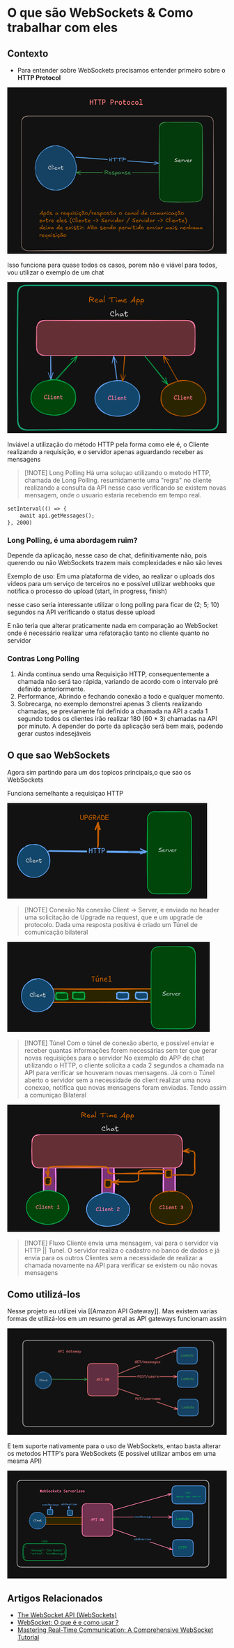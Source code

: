 # O que são WebSockets & Como trabalhar com eles

## Contexto

- Para entender sobre WebSockets precisamos entender primeiro sobre o **HTTP Protocol**

![HTTP Protocol](images/HTTP-Protocol.png)

Isso funciona para quase todos os casos, porem não e viável para todos, vou utilizar o exemplo de um chat

![Real Time Chat HTTP](images/Reat-timeChat-HTTP.png)

Inviável a utilização do método HTTP pela forma como ele é, o Cliente realizando a requisição, e o servidor apenas aguardando receber as mensagens 

> [!NOTE] Long Polling
> Há uma soluçao utilizando o metodo HTTP, chamada de Long Polling. 
resumidamente uma "regra" no cliente realizando a consulta da API
nesse caso verificando se existem novas mensagem, onde o usuario estaria 
recebendo em tempo real. 

```
setInterval(() => {
    await api.getMessages();
}, 2000)
```

### Long Polling, é uma abordagem ruim?

Depende da aplicação, nesse caso de chat, definitivamente não, pois querendo ou não WebSockets trazem mais complexidades e não são leves

Exemplo de uso: Em uma plataforma de vídeo, ao realizar o uploads dos vídeos para um serviço de terceiros no e possível utilizar webhooks que
notifica o processo do upload (start, in progress, finish)

nesse caso seria interessante utilizar o long polling para ficar de (2; 5; 10) segundos na API verificando o status desse upload

E não teria que alterar praticamente nada em comparação ao WebSocket onde é necessário realizar uma refatoração tanto no cliente quanto no servidor

### Contras Long Polling

1. Ainda continua sendo uma Requisição HTTP, consequentemente a chamada não será tao rápida, variando de acordo com o intervalo pré definido anteriormente.
2.  Performance, Abrindo e fechando conexão a todo e qualquer momento.
3. Sobrecarga, no exemplo demonstrei apenas 3 clients realizando chamadas, se previamente foi definido a chamada na API a cada 1 segundo todos os clientes irão realizar 180 (60 * 3) chamadas na API por minuto. A depender do porte da aplicação será bem mais, podendo gerar custos indesejáveis

## O que sao WebSockets

Agora sim partindo para um dos topicos principais,o que sao os WebSockets

Funciona semelhante a requisiçao HTTP

![HTTP Upgrade](images/Http-upgrade.png)


> [!NOTE] Conexão 
> Na conexão Client -> Server, e enviado no header uma solicitação de Upgrade na request, que e um upgrade de protocolo. Dada uma resposta positiva é criado um Túnel de comunicação bilateral

![WebSocket Túnel](images/ws-tunel.png)


> [!NOTE] Túnel
> Com o túnel de conexão aberto, e possível enviar e receber quantas informações forem necessárias sem ter que gerar novas requisições para o servidor No exemplo do APP de chat utilizando o HTTP, o cliente solicita a cada 2 segundos a chamada na API para verificar se houveram novas mensagens. Já com o Túnel aberto o servidor sem a necessidade do client realizar uma nova conexao, notifica que novas mensagens foram enviadas. Tendo assim a comuniçao Bilateral


![Real Time Chat WS](images/ws-timechat.png)

> [!NOTE] Fluxo
> Cliente envia uma mensagem, vai para o servidor via HTTP || Tunel. O servidor realiza o cadastro no banco de dados e já envia para os outros Clientes sem a necessidade de realizar a chamada novamente na API para verificar se existem ou não novas mensagens

## Como utilizá-los 

Nesse projeto eu utilizei via [[Amazon API Gateway]]. Mas existem varias formas de utilizá-los 
em um resumo geral as API gateways funcionam assim

![API GW](images/apigw.png)

E tem suporte nativamente para o uso de WebSockets, entao basta alterar os metodos HTTP's para WebSockets (E possivel utilizar ambos em uma mesma API)

![WS API GW](images/Aws-ApiGW-Ws.png)


## Artigos Relacionados

- [The WebSocket API (WebSockets)](https://developer.mozilla.org/en-US/docs/Web/API/WebSockets_API)
- [WebSocket: O que é e como usar ?](https://www.rocketseat.com.br/blog/artigos/post/web-socket-o-que-e-e-como-usar)
- [Mastering Real-Time Communication: A Comprehensive WebSocket Tutorial](https://medium.com/@sergey.dudik/mastering-real-time-communication-a-comprehensive-websocket-tutorial-0f6cf384d1e8)

